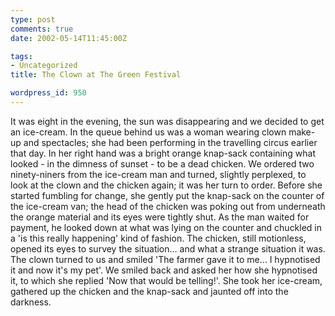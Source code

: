 ```yaml
---
type: post
comments: true
date: 2002-05-14T11:45:00Z

tags:
- Uncategorized
title: The Clown at The Green Festival

wordpress_id: 950
---
```


It was eight in the evening, the sun was disappearing and we decided to get an ice-cream. In the queue behind us was a woman wearing clown make-up and spectacles; she had been performing in the travelling circus earlier that day. In her right hand was a bright orange knap-sack containing what looked - in the dimness of sunset - to be a dead chicken. We ordered two ninety-niners from the ice-cream man and turned, slightly perplexed, to look at the clown and the chicken again; it was her turn to order. Before she started fumbling for change, she gently put the knap-sack on the counter of the ice-cream van; the head of the chicken was poking out from underneath the orange material and its eyes were tightly shut. As the man waited for payment, he looked down at what was lying on the counter and chuckled in a 'is this really happening' kind of fashion. The chicken, still motionless, opened its eyes to survey the situation… and what a strange situation it was. The clown turned to us and smiled 'The farmer gave it to me… I hypnotised it and now it's my pet'. We smiled back and asked her how she hypnotised it, to which she replied 'Now that would be telling!'. She took her ice-cream, gathered up the chicken and the knap-sack and jaunted off into the darkness.
